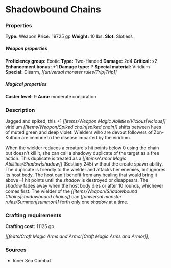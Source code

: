 ﻿---
Title: "Shadowbound Chains"
Type: "Weapon"
Price: "19725 gp"
Weight: "10 lbs."
Slot: "Slotless"
Proficiency group: "Exotic"
Weapon properties Type: "Two-Handed"
Damage: "2d4"
Critical: "x2"
Enhancement bonus: "+1"
Damage type: "P"
Special material: "Viridium"
Special: "Disarm, Trip"
Caster level: "9"
Aura: "moderate conjuration"
Description: |
  "Jagged and spiked, this _+1 vicious viridium_ _spiked chain_ shifts between hues of muted green and deep violet. Wielders who are devout followers of Zon-Kuthon are immune to the disease imparted by the viridium.
  When the wielder reduces a creature's hit points below 0 using the chain but doesn't kill it, she can call a shadowy duplicate of the target as a free action. This duplicate is treated as a shadow (_Bestiary_ 245) without the create spawn ability. The duplicate is friendly to the wielder and attacks her enemies, but ignores its host body. The host can't benefit from any healing that would bring it above –1 hit points until the shadow is destroyed or disappears. The shadow fades away when the host body dies or after 10 rounds, whichever comes first. The wielder of the _shadowbound chains_ can summon forth only one shadow at a time."
Crafting cost: "11125 gp"
Sources: "['Inner Sea Combat']"
---

# Shadowbound Chains

### Properties

**Type:** Weapon **Price:** 19725 gp **Weight:** 10 lbs. **Slot:** Slotless

##### Weapon properties

**Proficiency group:** Exotic **Type:** Two-Handed **Damage:** 2d4 **Critical:** x2 **Enhancement bonus:** +1 **Damage type:** P **Special material:** Viridium **Special:** Disarm, _[[universal monster rules/Trip|Trip]]_

##### Magical properties

**Caster level:** 9 **Aura:** moderate conjuration

### Description

Jagged and spiked, this +1 _[[items/Weapon Magic Abilities/Vicious|vicious]]_ viridium _[[items/Weapon/Spiked chain|spiked chain]]_ shifts between hues of muted green and deep violet. Wielders who are devout followers of Zon-Kuthon are immune to the disease imparted by the viridium.

When the wielder reduces a creature's hit points below 0 using the chain but doesn't kill it, she can call a shadowy duplicate of the target as a free action. This duplicate is treated as a _[[items/Armor Magic Abilities/Shadow|shadow]]_ (Bestiary 245) without the create spawn ability. The duplicate is friendly to the wielder and attacks her enemies, but ignores its host body. The host can't benefit from any healing that would bring it above –1 hit points until the _shadow_ is destroyed or disappears. The _shadow_ fades away when the host body dies or after 10 rounds, whichever comes first. The wielder of the _[[items/Weapon/Shadowbound Chains|shadowbound chains]]_ can _[[universal monster rules/Summon|summon]]_ forth only one _shadow_ at a time.

### Crafting requirements

**Crafting cost:** 11125 gp

_[[feats/Craft Magic Arms and Armor|Craft Magic Arms and Armor]]_,

### Sources

* Inner Sea Combat